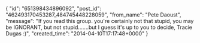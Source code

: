 {
   "id": "651398434896092",
   "post_id": "462493170453287_484745448228059",
   "from_name": "Pete Daoust",
   "message": "If you read this group. you're certainly not that stupid, you may be IGNORANT, but not stupid.......but I guess it's up to you to decide, Tracie Dugas :)",
   "created_time": "2014-04-10T17:17:48+0000"
 }
